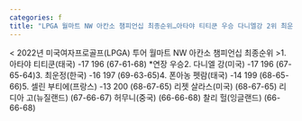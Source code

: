 ```yaml
---
categories: f
title: "LPGA 월마트 NW 아칸소 챔피언십 최종순위…아타야 티티쿤 우승 다니엘강 2위 최운정 3위 리디아고·허무니 5위"
---
```

< 2022년 미국여자프로골프(LPGA) 투어 월마트 NW 아칸소 챔피언십 최종순위 >1. 아타야 티티쿤(태국) -17 196 (67-61-68) *연장 우승2. 다니엘 강(미국) -17 196 (67-65-64)3. 최운정(한국) -16 197 (69-63-65)4. 폰아농 펫람(태국) -14 199 (68-65-66)5. 셀린 부티에(프랑스) -13 200 (68-67-65) 리젯 살라스(미국) (68-67-65) 리디아 고(뉴질랜드) (67-66-67) 허무니(중국) (66-66-68) 찰리 헐(잉글랜드) (66-66-68)